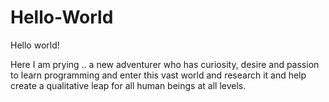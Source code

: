 # Hello-World

Hello world!


Here I am prying ..
a new adventurer who has curiosity, desire and passion to learn programming and enter this vast world and research it and help create a qualitative leap for all human beings at all levels.
